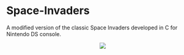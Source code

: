 # Space-Invaders
A modified version of the classic Space Invaders developed in C for Nintendo DS console.
<br>
<div style="text-align:center"><img src="https://user-images.githubusercontent.com/33251573/122644589-2ed30880-d116-11eb-82dd-f637af3c8a9d.PNG" /></div>

